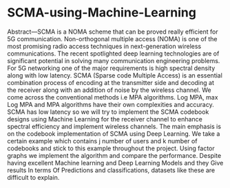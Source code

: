 # SCMA-using-Machine-Learning
Abstract—SCMA is a NOMA scheme that can be proved
really efficient for 5G communication. Non-orthogonal
multiple access (NOMA) is one of the most promising radio
access techniques in next-generation wireless communications.
The recent spotlighted deep learning technologies are of
significant potential in solving many communication
engineering problems. For 5G networking one of the major
requirements is high spectral density along with low latency.
SCMA (Sparse code Multiple Access) is an essential
combination process of encoding at the transmitter side and
decoding at the receiver along with an addition of noise by the
wireless channel. We come across the conventional methods i.e
MPA algorithms. Log MPA, max Log MPA and MPA
algorithms have their own complexities and accuracy. SCMA
has low latency so we will try to implement the SCMA
codebook designs using Machine Learning for the receiver
channel to enhance spectral efficiency and implement wireless
channels. The main emphasis is on the codebook
implementation of SCMA using Deep Learning. We take a
certain example which contains j number of users and k
number of codebooks and stick to this example throughout the
project. Using factor graphs we implement the algorithm and
compare the performance. Despite having excellent Machine
learning and Deep Learning Models and they Give results In
terms Of Predictions and classifications, datasets like these are
difficult to explain.

